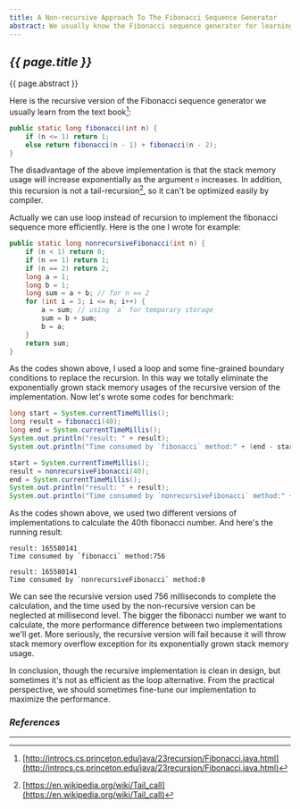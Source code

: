 ```yaml
---
title: A Non-recursive Approach To The Fibonacci Sequence Generator
abstract: We usually know the Fibonacci sequence generator for learning the recursive algorithm. In this article, I'd like to introduce to you a non-recursive implementation.
---
```


## _{{ page.title }}_

{{ page.abstract }}

Here is the recursive version of the Fibonacci sequence generator we usually learn from the text book[^fibrec]:

```java
public static long fibonacci(int n) {
    if (n <= 1) return 1;
    else return fibonacci(n - 1) + fibonacci(n - 2);
}
```

The disadvantage of the above implementation is that the stack memory usage will increase exponentially as the argument `n` increases. In addition, this recursion is not a tail-recursion[^tail], so it can't be optimized easily by compiler.

Actually we can use loop instead of recursion to implement the fibonacci sequence more efficiently. Here is the one I wrote for example:

```java
public static long nonrecursiveFibonacci(int n) {
    if (n < 1) return 0;
    if (n == 1) return 1;
    if (n == 2) return 2;
    long a = 1;
    long b = 1;
    long sum = a + b; // for n == 2
    for (int i = 3; i <= n; i++) {
        a = sum; // using `a` for temporary storage
        sum = b + sum;
        b = a;
    }
    return sum;
}
```

As the codes shown above, I used a loop and some fine-grained boundary conditions to replace the recursion. In this way we totally eliminate the exponentially grown stack memory usages of the recursive version of the implementation. Now let's wrote some codes for benchmark:

```java
long start = System.currentTimeMillis();
long result = fibonacci(40);
long end = System.currentTimeMillis();
System.out.println("result: " + result);
System.out.println("Time consumed by `fibonacci` method:" + (end - start));
```

```java
start = System.currentTimeMillis();
result = nonrecursiveFibonacci(40);
end = System.currentTimeMillis();
System.out.println("result: " + result);
System.out.println("Time consumed by `nonrecursiveFibonacci` method:" + (end - start));
```

As the codes shown above, we used two different versions of implementations to calculate the 40th fibonacci number. And here's the running result:

```
result: 165580141
Time consumed by `fibonacci` method:756
```

```
result: 165580141
Time consumed by `nonrecursiveFibonacci` method:0
```

We can see the recursive version used 756 milliseconds to complete the calculation, and the time used by the non-recursive version can be neglected at millisecond level. The bigger the fibonacci number we want to calculate, the more performance difference between two implementations we'll get. More seriously, the recursive version will fail because it will throw stack memory overflow exception for its exponentially grown stack memory usage.

In conclusion, though the recursive implementation is clean in design, but sometimes it's not as efficient as the loop alternative. From the practical perspective, we should sometimes fine-tune our implementation to maximize the performance.

### _References_

---

[^fibrec]: [http://introcs.cs.princeton.edu/java/23recursion/Fibonacci.java.html](http://introcs.cs.princeton.edu/java/23recursion/Fibonacci.java.html)

[^tail]: [https://en.wikipedia.org/wiki/Tail_call](https://en.wikipedia.org/wiki/Tail_call)
